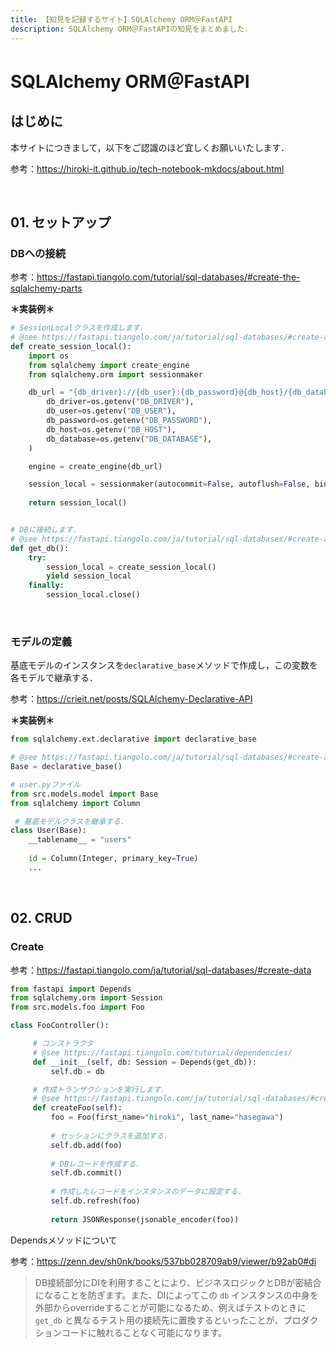 ```yaml
---
title: 【知見を記録するサイト】SQLAlchemy ORM＠FastAPI
description: SQLAlchemy ORM＠FastAPIの知見をまとめました．
---
```


# SQLAlchemy ORM＠FastAPI

## はじめに

本サイトにつきまして，以下をご認識のほど宜しくお願いいたします．

参考：https://hiroki-it.github.io/tech-notebook-mkdocs/about.html

<br>

## 01. セットアップ

### DBへの接続

参考：https://fastapi.tiangolo.com/tutorial/sql-databases/#create-the-sqlalchemy-parts

**＊実装例＊**

```python
# SessionLocalクラスを作成します．
# @see https://fastapi.tiangolo.com/ja/tutorial/sql-databases/#create-a-sessionlocal-class
def create_session_local():
    import os
    from sqlalchemy import create_engine
    from sqlalchemy.orm import sessionmaker

    db_url = "{db_driver}://{db_user}:{db_password}@{db_host}/{db_database}?charset=utf8".format(
        db_driver=os.getenv("DB_DRIVER"),
        db_user=os.getenv("DB_USER"),
        db_password=os.getenv("DB_PASSWORD"),
        db_host=os.getenv("DB_HOST"),
        db_database=os.getenv("DB_DATABASE"),
    )

    engine = create_engine(db_url)

    session_local = sessionmaker(autocommit=False, autoflush=False, bind=engine)
    
    return session_local()


# DBに接続します．
# @see https://fastapi.tiangolo.com/ja/tutorial/sql-databases/#create-a-dependency
def get_db():
    try:
        session_local = create_session_local()
        yield session_local
    finally:
        session_local.close()

```

<br>

### モデルの定義

基底モデルのインスタンスを```declarative_base```メソッドで作成し，この変数を各モデルで継承する．

参考：https://crieit.net/posts/SQLAlchemy-Declarative-API

**＊実装例＊**

```python
from sqlalchemy.ext.declarative import declarative_base

# @see https://fastapi.tiangolo.com/ja/tutorial/sql-databases/#create-a-base-class
Base = declarative_base()
```

```python
# user.pyファイル
from src.models.model import Base
from sqlalchemy import Column

 # 基底モデルクラスを継承する．
class User(Base):
    __tablename__ = "users"
    
    id = Column(Integer, primary_key=True)
    ...
```

<br>

## 02. CRUD

### Create

参考：https://fastapi.tiangolo.com/ja/tutorial/sql-databases/#create-data

```python
from fastapi import Depends
from sqlalchemy.orm import Session
from src.models.foo import Foo

class FooController():

     # コンストラクタ
     # @see https://fastapi.tiangolo.com/tutorial/dependencies/
     def __init__(self, db: Session = Depends(get_db)):
         self.db = db

     # 作成トランザクションを実行します．
     # @see https://fastapi.tiangolo.com/ja/tutorial/sql-databases/#create-data
     def createFoo(self):
         foo = Foo(first_name="hiroki", last_name="hasegawa")
         
         # セッションにクラスを追加する．
         self.db.add(foo)
             
         # DBレコードを作成する．
         self.db.commit()
         
         # 作成したレコードをインスタンスのデータに設定する．
         self.db.refresh(foo)
        
         return JSONResponse(jsonable_encoder(foo))

```

Dependsメソッドについて

参考：https://zenn.dev/sh0nk/books/537bb028709ab9/viewer/b92ab0#di

> DB接続部分にDIを利用することにより、ビジネスロジックとDBが密結合になることを防ぎます。また、DIによってこの `db` インスタンスの中身を外部からoverrideすることが可能になるため、例えばテストのときに `get_db` と異なるテスト用の接続先に置換するといったことが、プロダクションコードに触れることなく可能になります。

